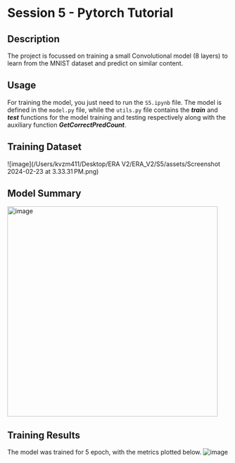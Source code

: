 # Session 5 - Pytorch Tutorial

## Description

The project is focussed on training a small Convolutional model (8 layers) to learn from the MNIST dataset and predict on similar content.

## Usage

For training the model, you just need to run the `S5.ipynb` file. The model is defined in the `model.py` file, while the `utils.py` file contains
the ***train*** and ***test*** functions for the model training and testing respectively along with the auxiliary function ***GetCorrectPredCount***.

## Training Dataset
![image](/Users/kvzm411/Desktop/ERA V2/ERA_V2/S5/assets/Screenshot 2024-02-23 at 3.33.31 PM.png)

## Model Summary
<img width="478" alt="image" src="/Users/kvzm411/Desktop/ERA V2/ERA_V2/S5/assets/Screenshot 2024-02-23 at 3.36.54 PM.png">

## Training Results
The model was trained for 5 epoch, with the metrics plotted below.
![image](https://github.com/Madhur-1/ERA-v1/assets/64495917/16be6c76-dfc6-48a0-8ebd-7c003addd4fd)
